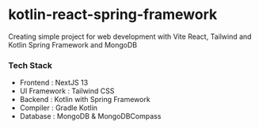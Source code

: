 # kotlin-react-spring-framework
Creating simple project for web development with Vite React, Tailwind and Kotlin Spring Framework and MongoDB

### Tech Stack
- Frontend       : NextJS 13
- UI Framework   : Tailwind CSS
- Backend        : Kotlin with Spring Framework
- Compiler       : Gradle Kotlin
- Database       : MongoDB & MongoDBCompass
